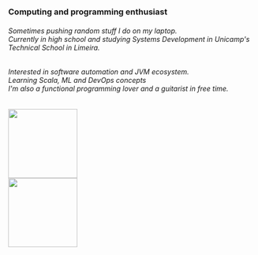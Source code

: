 <h3 align="left">Computing and programming enthusiast</h3>
<h6 align="left">Sometimes pushing random stuff I do on my laptop.<br> Currently in high school and studying Systems Development in Unicamp's Technical School in Limeira.</h6>
<h6 align="left">Interested in software automation and JVM ecosystem.<br>Learning Scala, ML and DevOps concepts<br>I'm also a functional programming lover and a guitarist in free time.</h6>

<div>
  <img height="140em" src="https://github-readme-stats.vercel.app/api?username=localthreader&show_icons=true&theme=dracula&include_all_commits=true&count_private=true"/><br>
  <img height="140em" src="https://github-readme-stats.vercel.app/api/top-langs/?username=localthreader&layout=compact&langs_count=16&theme=dracula"/>
</div>
  
<!--
**threadlly/threadlly** is a ✨ _special_ ✨ repository because its `README.md` (this file) appears on your GitHub profile.



Here are some ideas to get you started:

- 🔭 I’m currently working on ...
- 🌱 I’m currently learning ...
- 👯 I’m looking to collaborate on ...
- 🤔 I’m looking for help with ...
- 💬 Ask me about ...
- 📫 How to reach me: ...
- 😄 Pronouns: ...
- ⚡ Fun fact: ...
-->
